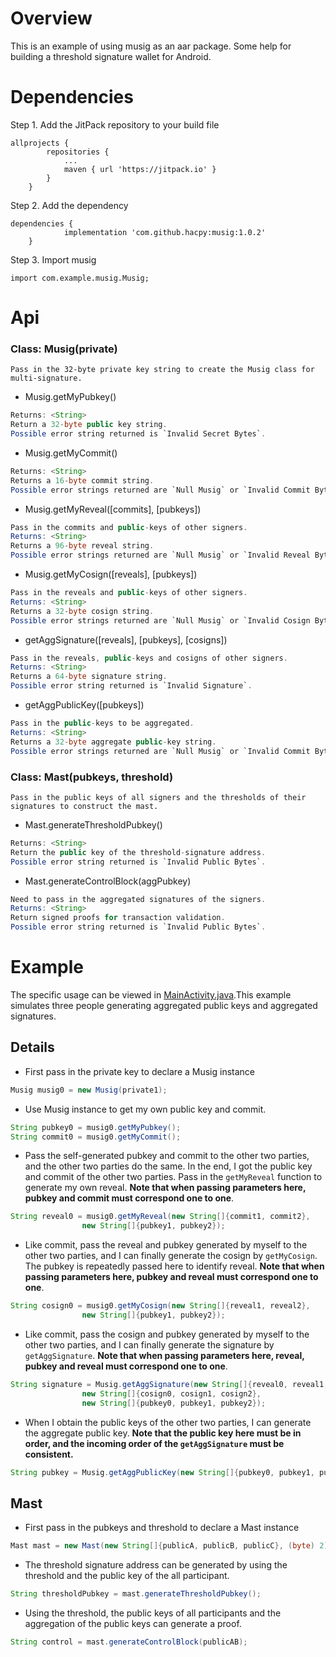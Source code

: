 # Overview

This is an example of using musig as an aar package. Some help for building a threshold signature wallet for Android.

# Dependencies

Step 1. Add the JitPack repository to your build file

```
allprojects {
		repositories {
			...
			maven { url 'https://jitpack.io' }
		}
	}
```

Step 2. Add the dependency
```
dependencies {
	        implementation 'com.github.hacpy:musig:1.0.2'
	}
```

Step 3. Import musig
```
import com.example.musig.Musig;
```

# Api
### Class: Musig(private)

```
Pass in the 32-byte private key string to create the Musig class for multi-signature.
```
- Musig.getMyPubkey()
```java
Returns: <String>
Return a 32-byte public key string.
Possible error string returned is `Invalid Secret Bytes`.
```
- Musig.getMyCommit()
```java
Returns: <String>
Returns a 16-byte commit string.
Possible error strings returned are `Null Musig` or `Invalid Commit Bytes`.
```
- Musig.getMyReveal([commits], [pubkeys])
```java
Pass in the commits and public-keys of other signers.
Returns: <String>
Returns a 96-byte reveal string.
Possible error strings returned are `Null Musig` or `Invalid Reveal Bytes`.
```
- Musig.getMyCosign([reveals], [pubkeys])
```java
Pass in the reveals and public-keys of other signers.
Returns: <String>
Returns a 32-byte cosign string.
Possible error strings returned are `Null Musig` or `Invalid Cosign Bytes`.
```
- getAggSignature([reveals], [pubkeys], [cosigns])
```java
Pass in the reveals, public-keys and cosigns of other signers.
Returns: <String>
Returns a 64-byte signature string.
Possible error string returned is `Invalid Signature`.
```
- getAggPublicKey([pubkeys])
```java
Pass in the public-keys to be aggregated.
Returns: <String>
Returns a 32-byte aggregate public-key string.
Possible error strings returned are `Null Musig` or `Invalid Commit Bytes`.
```

### Class: Mast(pubkeys, threshold)

```
Pass in the public keys of all signers and the thresholds of their signatures to construct the mast.
```
- Mast.generateThresholdPubkey()
```java
Returns: <String>
Return the public key of the threshold-signature address.
Possible error string returned is `Invalid Public Bytes`.
```
- Mast.generateControlBlock(aggPubkey)
```java
Need to pass in the aggregated signatures of the signers.
Returns: <String>
Return signed proofs for transaction validation.
Possible error string returned is `Invalid Public Bytes`.
```

# Example

The specific usage can be viewed in [MainActivity.java](app/src/main/java/com/example/musigdemo/MainActivity.java).This example simulates three people generating aggregated public keys and aggregated signatures.

## Details

- First pass in the private key to declare a Musig instance

~~~java
Musig musig0 = new Musig(private1);
~~~

- Use Musig instance to get my own public key and commit.

~~~java
String pubkey0 = musig0.getMyPubkey();
String commit0 = musig0.getMyCommit();
~~~

- Pass the self-generated pubkey and commit to the other two parties, and the other two parties do the same. In the end, I got the public key and commit of the other two parties. Pass in the `getMyReveal` function to generate my own reveal. **Note that when passing parameters here, pubkey and commit must correspond one to one**.

~~~java
String reveal0 = musig0.getMyReveal(new String[]{commit1, commit2},
                new String[]{pubkey1, pubkey2});
~~~

- Like commit, pass the reveal and pubkey generated by myself to the other two parties, and I can finally generate the cosign by `getMyCosign`. The pubkey is repeatedly passed here to identify reveal. **Note that when passing parameters here, pubkey and reveal must correspond one to one**.

~~~java
String cosign0 = musig0.getMyCosign(new String[]{reveal1, reveal2},
                new String[]{pubkey1, pubkey2});
~~~

- Like commit, pass the cosign and pubkey generated by myself to the other two parties, and I can finally generate the signature by `getAggSignature`. **Note that when passing parameters here, reveal, pubkey and reveal must correspond one to one**.

~~~java
String signature = Musig.getAggSignature(new String[]{reveal0, reveal1, reveal2},
                new String[]{cosign0, cosign1, cosign2},
                new String[]{pubkey0, pubkey1, pubkey2});
~~~

- When I obtain the public keys of the other two parties, I can generate the aggregate public key. **Note that the public key here must be in order, and the incoming order of the `getAggSignature` must be consistent.**

~~~java
String pubkey = Musig.getAggPublicKey(new String[]{pubkey0, pubkey1, pubkey2});
~~~


## Mast

- First pass in the pubkeys and threshold to declare a Mast instance

~~~java
Mast mast = new Mast(new String[]{publicA, publicB, publicC}, (byte) 2);
~~~

- The threshold signature address can be generated by using the threshold and the public key of the all participant.

~~~java
String thresholdPubkey = mast.generateThresholdPubkey();
~~~

- Using the threshold, the public keys of all participants and the aggregation of the public keys can generate a proof.

~~~java
String control = mast.generateControlBlock(publicAB);
~~~
